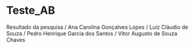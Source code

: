 # Teste_AB
Resultado da pesquisa
/ Ana Carolina Gonçalves Lopes / Luíz Cláudio de Souza / Pedro Henrique Garcia dos Santos / Vítor Augusto de Souza Chaves
